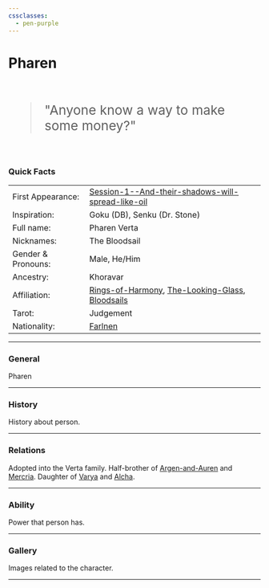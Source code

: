 ```yaml
---
cssclasses:
  - pen-purple
---
```

<link rel="stylesheet" href="https://cdn.jsdelivr.net/npm/rpg-awesome@latest/css/rpg-awesome.min.css">
<link rel="stylesheet" href="https://cdn.jsdelivr.net/npm/remixicon@4.5.0/fonts/remixicon.min.css"> 

# Pharen <i class="ra ra-lightning-bolt"></i>

<br>
<span style="font-size: 26px;">
<blockquote>
"Anyone know a way to make some money?"
</blockquote>
</span>
<br>

### Quick Facts

|                    |                                                                                                                                                           |
| ------------------ | --------------------------------------------------------------------------------------------------------------------------------------------------------- |
| First Appearance:  | [Session-1--And-their-shadows-will-spread-like-oil](../../Session-Notes/-1-Gathering-Storms/Session-1--And-their-shadows-will-spread-like-oil.md)      |
| Inspiration:          | Goku (DB), Senku (Dr. Stone)                                                                                                                              |
| Full name:         | Pharen Verta                                                                                                                                              |
| Nicknames:         | The Bloodsail                                                                                                                                             |
| Gender & Pronouns: | Male, He/Him                                                                                                                                              |
| Ancestry:          | Khoravar                                                                                                                                                  |
| Affiliation:       | [Rings-of-Harmony](../../Groups/Rings-of-Harmony.md), [The-Looking-Glass](../../Groups/The-Looking-Glass.md), [Bloodsails](../../Groups/Bloodsails.md) |
| Tarot:             | Judgement                                                                                                                                                 |
| Nationality:       | [Farlnen](../../Locations/Farlnen.md)                                                                                                            |
***
### General <i class="ri-checkbox-blank-line"></i>
Pharen

***
### History <i class="ri-history-line"></i>
History <i class="ri-history-line"></i> about person.

***
### Relations <i class="ri-user-line"></i>
Adopted into the Verta family.
Half-brother of [Argen-and-Auren](../-Pharen-Family/Argen-and-Auren.md) and [Mercria](../-Pharen-Family/Mercria.md).
Daughter of [Varya](../-Pharen-Family/Varya.md) and [Alcha](../-Pharen-Family/Alcha.md).

***
### Ability <i class="ri-star-line"></i>
Power that person has.

***
### Gallery <i class="ri-image-line"></i>
Images related to the character.

***
